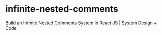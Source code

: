 # infinite-nested-comments
Build an Infinite Nested Comments System in React JS | System Design + Code
